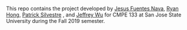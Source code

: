 This repo contains the project developed by [Jesus Fuentes Nava](https://github.com/jefuentesnava), [Ryan Hong](https://github.com/ryanhhong), [Patrick Silvestre](https://github.com/pjsilvestre) , and [Jeffrey Wu](https://github.com/JesWu) for CMPE 133 at San Jose State University during the Fall 2019 semester.